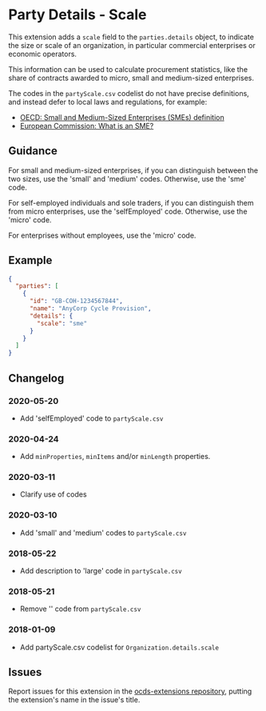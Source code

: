 # Party Details - Scale

This extension adds a `scale` field to the `parties.details` object, to indicate the size or scale of an organization, in particular commercial enterprises or economic operators.

This information can be used to calculate procurement statistics, like the share of contracts awarded to micro, small and medium-sized enterprises.

The codes in the `partyScale.csv` codelist do not have precise definitions, and instead defer to local laws and regulations, for example:

* [OECD: Small and Medium-Sized Enterprises (SMEs) definition](https://stats.oecd.org/glossary/detail.asp?ID=3123)
* [European Commission: What is an SME?](https://ec.europa.eu/growth/smes/business-friendly-environment/sme-definition_en)

## Guidance

For small and medium-sized enterprises, if you can distinguish between the two sizes, use the 'small' and 'medium' codes. Otherwise, use the 'sme' code.

For self-employed individuals and sole traders, if you can distinguish them from micro enterprises, use the 'selfEmployed' code. Otherwise, use the 'micro' code.

For enterprises without employees, use the 'micro' code.

## Example

```json
{
  "parties": [
    {
      "id": "GB-COH-1234567844",
      "name": "AnyCorp Cycle Provision",
      "details": {
        "scale": "sme"
      }
    }
  ]
}
```

## Changelog

### 2020-05-20

* Add 'selfEmployed' code to `partyScale.csv`

### 2020-04-24

* Add `minProperties`, `minItems` and/or `minLength` properties.

### 2020-03-11

* Clarify use of codes

### 2020-03-10

* Add 'small' and 'medium' codes to `partyScale.csv`

### 2018-05-22

* Add description to 'large' code in `partyScale.csv`

### 2018-05-21

* Remove '' code from `partyScale.csv`

### 2018-01-09

* Add partyScale.csv codelist for `Organization.details.scale`

## Issues

Report issues for this extension in the [ocds-extensions repository](https://github.com/open-contracting/ocds-extensions/issues), putting the extension's name in the issue's title.
